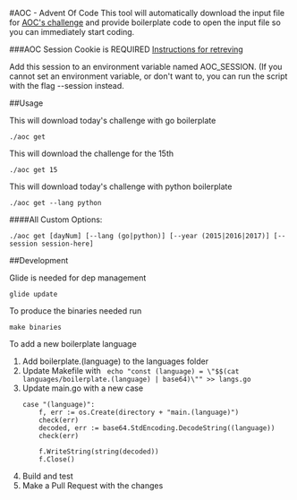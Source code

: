 #AOC - Advent Of Code
This tool will automatically download the input file for [AOC's challenge](http://adventofcode.com/) and provide boilerplate code to open the input file so you can immediately start coding. 



###AOC Session Cookie is REQUIRED
[Instructions for retreving](https://blog.ajn.me/aoc-session/)

Add this session to an environment variable named AOC_SESSION. (If you cannot set an environment variable, or don't want to, you can run the script with the flag --session <your session token> instead.

##Usage

This will download today's challenge with go boilerplate

```./aoc get```

This will download the challenge for the 15th

```./aoc get 15```

This will download today's challenge with python boilerplate

```./aoc get --lang python```


####All Custom Options:

```./aoc get [dayNum] [--lang (go|python)] [--year (2015|2016|2017)] [--session session-here]```


##Development

Glide is needed for dep management

```glide update```

To produce the binaries needed run

```
make binaries
```

To add a new boilerplate language
1. Add boilerplate.(language) to the languages folder
1. Update Makefile with ```	echo "const (language) = \"$$(cat languages/boilerplate.(language) | base64)\"" >> langs.go```
1. Update main.go with a new case 
    ```		
    case "(language)":
        f, err := os.Create(directory + "main.(language)")
        check(err)
        decoded, err := base64.StdEncoding.DecodeString((language))
        check(err)

        f.WriteString(string(decoded))
        f.Close()
    ```
1. Build and test 
1. Make a Pull Request with the changes

